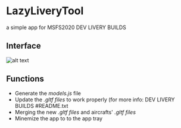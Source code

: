 # LazyLiveryTool
a simple app for MSFS2020 DEV LIVERY BUILDS

## Interface
![alt text](https://paceholder.com/ "Logo Title")

## Functions
* Generate the _models.js_ file
* Update the _.gltf files_ to work properly (for more info: DEV LIVERY BUILDS #README.txt
* Merging the new _.gltf files_ and aircrafts' _.gltf files_
* Minemize the app to to the app tray
